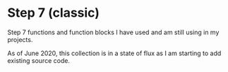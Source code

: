 # Step 7 (classic)

Step 7 functions and function blocks I have used and am still using in my projects.

As of June 2020, this collection is in a state of flux as I am starting to add existing source code.
